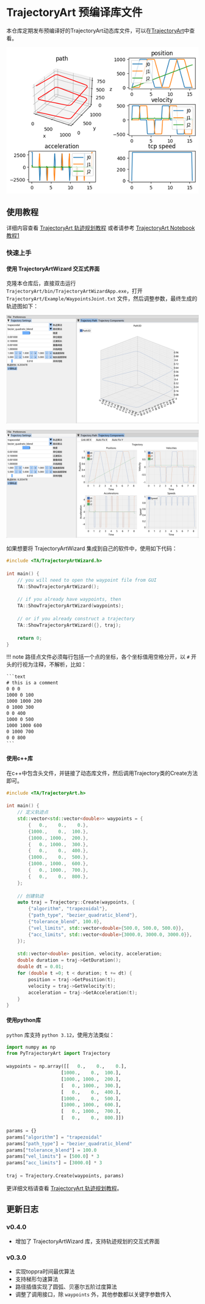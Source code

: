 # TrajectoryArt 预编译库文件

本仓库定期发布预编译好的TrajectoryArt动态库文件，可以在[TrajectoryArt](./TrajectoryArt)中查看。

![时间最优匀速轨迹](./Doc/toppra_constant_speed.png)

## 使用教程

详细内容查看 [TrajectoryArt 轨迹规划教程](https://blog.myshawn.com/blog/trajectoryart-%E8%BD%A8%E8%BF%B9%E8%A7%84%E5%88%92%E6%95%99%E7%A8%8B/)
或者请参考 [TrajectoryArt Notebook教程1](./Doc/Tutorial1.ipynb)

### 快速上手

#### 使用 TrajectoryArtWizard 交互式界面

克隆本仓库后，直接双击运行 `TrajectoryArt/bin/TrajectoryArtWizardApp.exe`，打开 `TrajectoryArt/Example/WaypointsJoint.txt` 文件，然后调整参数，最终生成的轨迹图如下：

![TrajectoryArtWizardPath](./Doc/TrajectoryArtWizard.png)

![TrajectoryArtWizardComponents](./Doc/TrajectoryArtWizardComponents.png)

如果想要将 TrajectoryArtWizard 集成到自己的软件中，使用如下代码：

```cpp
#include <TA/TrajectoryArtWizard.h>

int main() {
    // you will need to open the waypoint file from GUI
    TA::ShowTrajectoryArtWizard();

    // if you already have waypoints, then
    TA::ShowTrajectoryArtWizard(waypoints);

    // or if you already construct a trajectory
    TA::ShowTrajectoryArtWizard({}, traj);

    return 0;
}
```

!!! note
    路径点文件必须每行包括一个点的坐标，各个坐标值用空格分开，以 `#` 开头的行视为注释，不解析，比如：

    ```text
    # this is a comment
    0 0 0
    1000 0 100
    1000 1000 200
    0 1000 300
    0 0 400
    1000 0 500
    1000 1000 600
    0 1000 700
    0 0 800
    ```

#### 使用c++库
在c++中包含头文件，并链接了动态库文件，然后调用Trajectory类的Create方法即可。

```cpp
#include <TA/TrajectoryArt.h>

int main() {
    // 定义轨迹点
    std::vector<std::vector<double>> waypoints = {
        {   0.,    0.,    0.},
        {1000.,    0.,  100.},
        {1000., 1000.,  200.},
        {   0., 1000.,  300.},
        {   0.,    0.,  400.},
        {1000.,    0.,  500.},
        {1000., 1000.,  600.},
        {   0., 1000.,  700.},
        {   0.,    0.,  800.},
    };

    // 创建轨迹
    auto traj = Trajectory::Create(waypoints, {
        {"algorithm", "trapezoidal"},
        {"path_type", "bezier_quadratic_blend"},
        {"tolerance_blend", 100.0},
        {"vel_limits", std::vector<double>{500.0, 500.0, 500.0}},
        {"acc_limits", std::vector<double>{3000.0, 3000.0, 3000.0}},
    });

    std::vector<double> position, velocity, acceleration;
    double duration = traj->GetDuration();
    double dt = 0.01;
    for (double t =0; t < duration; t += dt) {
        position = traj->GetPosition(t);
        velocity = traj->GetVelocity(t);
        acceleration = traj->GetAcceleration(t);
    }
}
```
#### 使用python库

`python` 库支持 `python 3.12`，使用方法类似：

```python
import numpy as np
from PyTrajectoryArt import Trajectory

waypoints = np.array([[   0.,    0.,    0.],
                    [1000.,    0.,  100.],
                    [1000., 1000.,  200.],
                    [   0., 1000.,  300.],
                    [   0.,    0.,  400.],
                    [1000.,    0.,  500.],
                    [1000., 1000.,  600.],
                    [   0., 1000.,  700.],
                    [   0.,    0.,  800.]])

params = {}
params["algorithm"] = "trapezoidal" 
params["path_type"] = "bezier_quadratic_blend" 
params["tolerance_blend"] = 100.0 
params["vel_limits"] = [500.0] * 3
params["acc_limits"] = [3000.0] * 3

traj = Trajectory.Create(waypoints, params)
```

更详细文档请查看 [TrajectoryArt 轨迹规划教程](https://blog.myshawn.com/blog/trajectoryart-%E8%BD%A8%E8%BF%B9%E8%A7%84%E5%88%92%E6%95%99%E7%A8%8B/)。

## 更新日志

### v0.4.0

- 增加了 TrajectoryArtWizard 库，支持轨迹规划的交互式界面

### v0.3.0

- 实现toppra时间最优算法
- 支持梯形匀速算法
- 路径插值实现了圆弧、贝塞尔五阶过度算法
- 调整了调用接口，除 `waypoints` 外，其他参数都以关键字参数传入